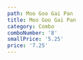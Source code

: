 ```yaml
---
path: Moo Goo Gai Pan
title: Moo Goo Gai Pan
category: Combo
comboNumber: '8'
smallPrice: '5.25'
price: '7.25'
---
```


